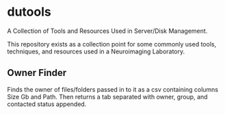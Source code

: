 # dutools
A Collection of Tools and Resources Used in Server/Disk Management.

This repository exists as a collection point for some commonly used tools, techniques, and resources used in a Neuroimaging Laboratory.

## Owner Finder
Finds the owner of files/folders passed in to it as a csv containing columns Size Gb and Path. Then returns a tab separated with
owner, group, and contacted status appended.  
